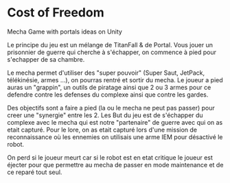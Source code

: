 # Cost of Freedom
 Mecha Game with portals ideas on Unity

Le principe du jeu est un mélange de TitanFall & de Portal.
Vous jouer un prisonnier de guerre qui cherche à s'échapper, on commence à pied pour s'echapper de sa chambre.

Le mecha permet d'utiliser des "super pouvoir" (Super Saut, JetPack, télékinésie, armes ...), on pourras rentré et sortir du mecha.
Le joueur a pied auras un "grappin", un outils de piratage ainsi que 2 ou 3 armes pour ce defendre contre les defenses du complexe ainsi que contre les gardes.

Des objectifs sont a faire a pied (la ou le mecha ne peut pas passer) pour creer une "synergie" entre les 2.
Les But du jeu est de s'échapper du complexe avec le mecha qui est notre "partenaire" de guerre avec qui on as etait capturé.
Pour le lore, on as etait capturé lors d'une mission de reconnaissance où les ennemies on utilisais une arme IEM pour désactivé le robot.

On perd si le joueur meurt car si le robot est en etat critique le joueur est éjecter pour que permettre au mecha de passer en mode maintenance et de ce reparé tout seul.

